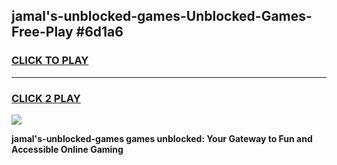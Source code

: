 
## jamal's-unblocked-games-Unblocked-Games-Free-Play #6d1a6
<h3>
<a href="https://us.freeplayer.one?title=jamal's-unblocked-games&ref=9M">CLICK TO PLAY</a></h3>
<hr>

<h3>
<a href="https://us.freeplayer.one?title=jamal's-unblocked-games&ref=9M">CLICK 2 PLAY</a>
  
</h3>

<a href="https://us.freeplayer.one?title=jamal's-unblocked-games&ref=9M"><img src="https://clearcache.store/games.png"></a>


**jamal's-unblocked-games games unblocked: Your Gateway to Fun and Accessible Online Gaming**
